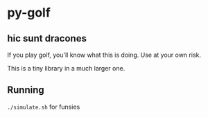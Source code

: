 py-golf
=======

## hic sunt dracones

If you play golf, you'll know what this is doing.  Use at your own risk.

This is a tiny library in a much larger one.

## Running

``./simulate.sh`` for funsies
